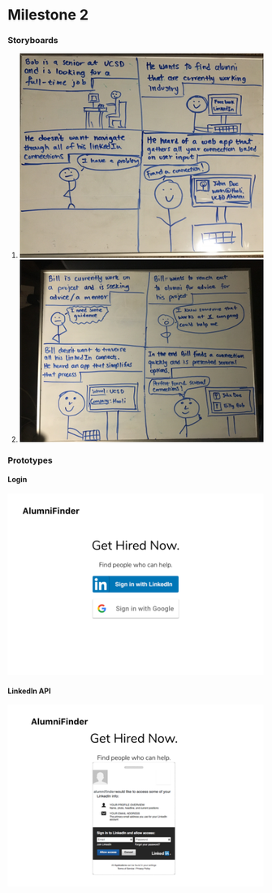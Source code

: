 # Milestone 2

### Storyboards
1. ![Storyboard 1](https://github.com/ribhu97/cogs121-project/blob/master/images/storyboard1.jpeg)
1. ![Storyboard 2](https://github.com/ribhu97/cogs121-project/blob/master/images/storyboard2.jpeg)


### Prototypes
#### Login
![Proto-1-Login](https://github.com/ribhu97/cogs121-project/blob/master/images/Signin-Proto-1.png)
#### LinkedIn API
![Proto-1-LI-API](https://github.com/ribhu97/cogs121-project/blob/master/images/Linkedin-Proto-1.png)